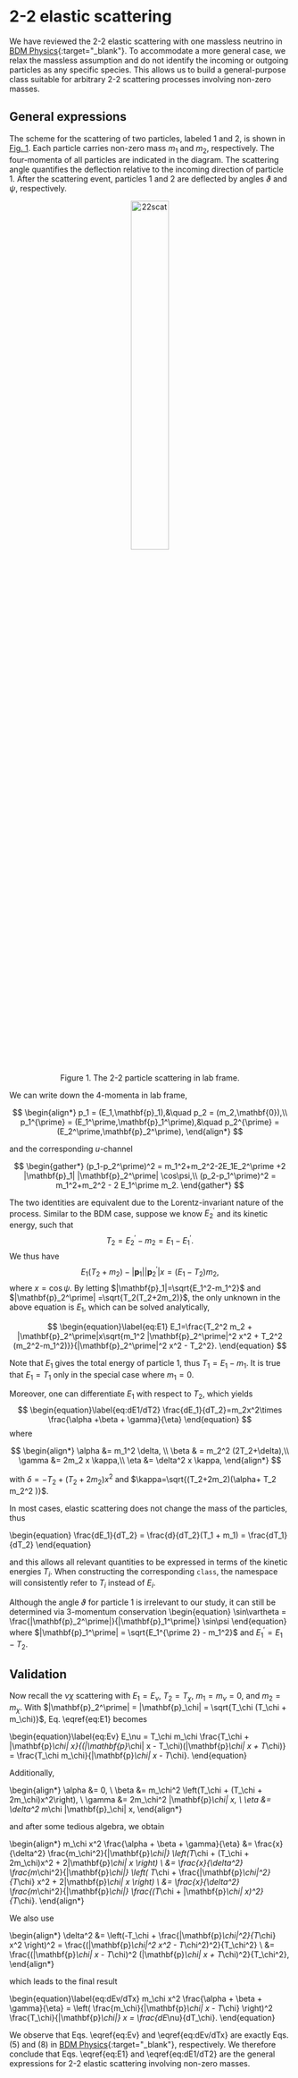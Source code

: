 <script>
window.MathJax = {
  tex: {
    tags: "ams"  // Auto-numbering, AMS based
  }
};
</script>

# 2-2 elastic scattering

We have reviewed the 2-2 elastic scattering with one massless neutrino in
[BDM Physics](../../manual/overview.md#particle-kinematics){:target="_blank"}.
To accommodate a more general case, we relax the massless assumption and do not identify the incoming or outgoing particles as any specific species. 
This allows us to build a general-purpose class suitable for arbitrary 2-2 scattering processes involving non-zero masses.

## General expressions

The scheme for the scattering of two particles, labeled 1 and 2, is shown in [Fig. 1](#22scat).
Each particle carries non-zero mass $m_1$ and $m_2$, respectively.
The four-momenta of all particles are indicated in the diagram.
The scattering angle quantifies the deflection relative to the incoming direction of particle 1.
After the scattering event, particles 1 and 2 are deflected by angles $\vartheta$ and $\psi$, respectively.

<figure id="22scat">
<center><img src="../../../figs/22scat.svg" alt="22scat" style="width: 40%;">
<figcaption>Figure 1. The 2-2 particle scattering in lab frame.
</figure>

<!-- We can write down the 4-momenta in c.m. frame

$$
\begin{align*}
p_1^c &= (E_1^c,\mathbf{p}),\\
p_2^c &= (E_2^c,-\mathbf{p}),\\
p_1^{c\prime} &= (E_1^c,\mathbf{p}^\prime),\\
p_2^{c\prime} &= (E_2^c,-\mathbf{p}^\prime).\\
\end{align*}
$$

The energies do not change due to elastic scattering only deflects momenta directions.
We also have the following relations in c.m. frame [[1](#bib_ConceptQFT)],

$$
\begin{align}
E_1^c &=\frac{1}{2\sqrt{s}}(s+m_1^2-m_2^2)=E_1^{c\prime},\\
E_2^c &=\frac{1}{2\sqrt{s}}(s+m_2^2-m_1^2)=E_2^{c\prime},\\
|\mathbf{p}| & =\frac{1}{2\sqrt{s}} \lambda^{1/2}(s,m_1^2,m_2^2)=|\mathbf{p}^\prime|,
\end{align}
$$

where
$$
\begin{equation}
\lambda(x,y,z)= x^2+y^2+z^2-2(xy+yz+xz)
\end{equation}
$$
is the K&auml;llen lambda function.
 -->

We can write down the 4-momenta in lab frame,

$$
\begin{align*}
p_1 = (E_1,\mathbf{p}_1),&\quad p_2 = (m_2,\mathbf{0}),\\
p_1^{\prime} = (E_1^\prime,\mathbf{p}_1^\prime),&\quad p_2^{\prime} = (E_2^\prime,\mathbf{p}_2^\prime),
\end{align*}
$$

<!-- and the following identities [[1](#bib_ConceptQFT)],

$$
\begin{align}
E_1 &=\frac{1}{2m_2}(s-m_1^2-m_2^2),\\
E_1^\prime &=\frac{1}{2m_2}(m_1^2+m_2^2-u),\\
E_2^\prime &=\frac{1}{2m_2}(2m_2^2-t),
\end{align}
$$

where $s$, $t$ and $u$ are the Mandelstam variables and statisfy
$$
\begin{equation}\label{eq:Man_relation}
s+t+u = 2(m_1^2+m_2^2).
\end{equation}
$$ -->

and the corresponding $u$-channel 

$$
\begin{gather*}
(p_1-p_2^\prime)^2 = m_1^2+m_2^2-2E_1E_2^\prime +2 |\mathbf{p}_1| |\mathbf{p}_2^\prime| \cos\psi,\\
(p_2-p_1^\prime)^2 = m_1^2+m_2^2 - 2 E_1^\prime m_2.
\end{gather*}
$$

The two identities are equivalent due to the Lorentz-invariant nature of the process.
Similar to the BDM case, suppose we know $E_2^\prime$ and its kinetic energy, such that
$$
T_2 = E^\prime_2 - m_2 = E_1 - E_1^\prime.
$$
We thus have 
$$
\begin{equation}
E_1 (T_2+m_2) -|\mathbf{p}_1||\mathbf{p}_2^\prime| x = (E_1-T_2)m_2,
\end{equation}
$$
where $x= \cos\psi$. By letting $|\mathbf{p}_1|=\sqrt{E_1^2-m_1^2}$ and $|\mathbf{p}_2^\prime| =\sqrt{T_2(T_2+2m_2)}$, the only unknown in the above equation is $E_1$, which can be solved analytically,

$$
\begin{equation}\label{eq:E1}
E_1=\frac{T_2^2 m_2 + |\mathbf{p}_2^\prime|x\sqrt{m_1^2 |\mathbf{p}_2^\prime|^2 x^2 + T_2^2 (m_2^2-m_1^2)}}{|\mathbf{p}_2^\prime|^2 x^2 - T_2^2}.
\end{equation}
$$

Note that $E_1$ gives the total energy of particle 1, thus $T_1 = E_1 - m_1$.
It is true that $E_1 = T_1$ only in the special case where $m_1 = 0$.

Moreover, one can differentiate $E_1$ with respect to $T_2$, which yields
$$
\begin{equation}\label{eq:dE1/dT2}
\frac{dE_1}{dT_2}=m_2x^2\times \frac{\alpha +\beta + \gamma}{\eta}
\end{equation}
$$
where

$$
\begin{align*}
\alpha &= m_1^2 \delta, \\
\beta & = m_2^2 (2T_2+\delta),\\
\gamma &= 2m_2 x \kappa,\\
\eta &= \delta^2  x \kappa,
\end{align*}
$$

with $\delta=-T_2 + (T_2 + 2m_2)x^2$ and $\kappa=\sqrt{(T_2+2m_2)(\alpha+ T_2 m_2^2 )}$.

In most cases, elastic scattering does not change the mass of the particles, thus

\begin{equation}
\frac{dE_1}{dT_2} = \frac{d}{dT_2}(T_1 + m_1) = \frac{dT_1}{dT_2}
\end{equation}

and this allows all relevant quantities to be expressed in terms of the kinetic energies $T_i$.
When constructing the corresponding `class`, the namespace will consistently refer to $T_i$ instead of $E_i$.

Although the angle $\vartheta$ for particle 1 is irrelevant to our study, it can still be determined via 3-momentum conservation
\begin{equation}
\sin\vartheta = \frac{|\mathbf{p}_2^\prime|}{|\mathbf{p}_1^\prime|} \sin\psi 
\end{equation}
where $|\mathbf{p}_1^\prime| = \sqrt{E_1^{\prime 2} - m_1^2}$ and $E_1^\prime = E_1 - T_2$.

## Validation

Now recall the $\nu\chi$ scattering with $E_1 = E_\nu$, $T_2 = T_\chi$, $m_1 = m_\nu = 0$, and $m_2 = m_\chi$.
With $|\mathbf{p}_2^\prime| = |\mathbf{p}_\chi| = \sqrt{T_\chi (T_\chi + m_\chi)}$, Eq. \eqref{eq:E1} becomes

\begin{equation}\label{eq:Ev}
E_\nu = T_\chi m_\chi \frac{T_\chi + |\mathbf{p}_\chi| x}{(|\mathbf{p}_\chi| x - T_\chi)(|\mathbf{p}_\chi| x + T_\chi)} = \frac{T_\chi m_\chi}{|\mathbf{p}_\chi| x - T_\chi}.
\end{equation}

Additionally,

\begin{align*}
\alpha &= 0, \\
\beta &= m_\chi^2 \left(T_\chi + (T_\chi + 2m_\chi)x^2\right), \\
\gamma &= 2m_\chi^2 |\mathbf{p}_\chi| x, \\
\eta &= \delta^2 m_\chi |\mathbf{p}_\chi| x,
\end{align*}

and after some tedious algebra, we obtain

\begin{align*}
m_\chi x^2 \frac{\alpha + \beta + \gamma}{\eta} &= \frac{x}{\delta^2} \frac{m_\chi^2}{|\mathbf{p}_\chi|} \left(T_\chi + (T_\chi + 2m_\chi)x^2 + 2|\mathbf{p}_\chi| x \right) \\
&= \frac{x}{\delta^2} \frac{m_\chi^2}{|\mathbf{p}_\chi|} \left( T_\chi + \frac{|\mathbf{p}_\chi|^2}{T_\chi} x^2 + 2|\mathbf{p}_\chi| x \right) \\
&= \frac{x}{\delta^2} \frac{m_\chi^2}{|\mathbf{p}_\chi|} \frac{(T_\chi + |\mathbf{p}_\chi| x)^2}{T_\chi}.
\end{align*}

We also use

\begin{align*}
\delta^2 &= \left(-T_\chi + \frac{|\mathbf{p}_\chi|^2}{T_\chi} x^2 \right)^2 = \frac{(|\mathbf{p}_\chi|^2 x^2 - T_\chi^2)^2}{T_\chi^2} \\
&= \frac{(|\mathbf{p}_\chi| x - T_\chi)^2 (|\mathbf{p}_\chi| x + T_\chi)^2}{T_\chi^2},
\end{align*}

which leads to the final result

\begin{equation}\label{eq:dEv/dTx}
m_\chi x^2 \frac{\alpha + \beta + \gamma}{\eta} = \left( \frac{m_\chi}{|\mathbf{p}_\chi| x - T_\chi} \right)^2 \frac{T_\chi}{|\mathbf{p}_\chi|} x = \frac{dE_\nu}{dT_\chi}.
\end{equation}

We observe that Eqs. \eqref{eq:Ev} and \eqref{eq:dEv/dTx} are exactly Eqs. (5) and (8) in
[BDM Physics](../../manual/overview.md#constraint-by-positive-definite-e_nu){:target="_blank"}, respectively.
We therefore conclude that
Eqs. \eqref{eq:E1} and \eqref{eq:dE1/dT2} are the general expressions for 2-2 elastic scattering involving non-zero masses.




<!-- 1. <p id="bib_ConceptQFT">V. Ilisie, *Concepts in quantum field theory: A practitioner's toolkit*, Springer (2016)</p>  -->